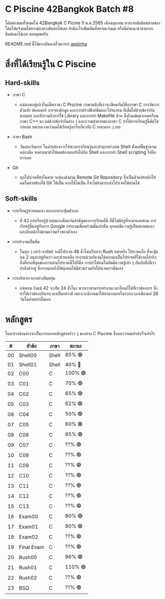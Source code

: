 # C Piscine 42Bangkok Batch #8

โค้ดของผมทั้งหมดใน 42Bangkok C Picine ปี พ.ศ.2565 เดือนตุลาคม
หากเจอข้อผิดพลาดของโค้ดให้แจ้งผมได้ทางช่องทางติดต่อได้เลย
ถ้ามีอะไรเพิ่มเติมที่อยากแจ้งผม หรือมีคำแนะนำสามารถติดต่อมาได้เลย ขอบคุณครับ

README.md นี้ได้แรงบันดาลใจมาจาก [appinha](https://github.com/appinha/42sp-piscine)

# สิ่งที่ได้เรียนรู้ใน C Piscine

## Hard-skills
- ภาษา C
	- แน่นอนอยู่แล้วในเมื่อเรามา C Piscine ภาษาหลักที่เราจะเขียนกันก็คือภาษา C การจัดการตัวแปร พ้อยเตอร์ การจองข้อมูล และการสร้างฟังก์ชันและโปรแกรม ที่เต็มไปด้วยข้อจำกัดมากมาย และยังรวมถึงการใช้ Library และการทำ Makefile ด้วย ซึ่งถึงแม้ผมจะเคยเรียนภาษา C++ มา แต่ด้วยข้อจำกัดต่าง ๆ และความยุ่งยากของภาษา C ทำให้การเรียนรู้นี้มันไม่ง่ายเลย หมายความว่าผมได้เรียนรู้อะไรเกี่ยวกับ C เยอะมาก ๆ เลย

- ภาษา Bash
	- วันสองวันแรก ในค่ายต้องการให้พวกเราเรียนรู้และทำทุกอย่างบน Shell ตั้งแต่พื้นฐานจนคล่องมือ จบค่ายมาทำให้ผมต้องหลงรักไปกับ Shell และการทำ Shell scripting ไปอีกยาวเลย

- Git
	- ทุกโปรเจคที่ทำในค่าย จะต้องส่งผ่าน Remote Git Repository ซึ่งเป็นตัวแปรหลักให้คนในค่ายต้องใช้ Git ให้เป็น หากใช้ไม่เป็น ก็จะไม่สามารถส่งโปรเจคให้ผ่านได้

## Soft-skills
- การเรียนรู้ด้วยตนเอง และการกระตุ้นตัวเอง
	- ที่ 42 การเรียนรู้ด้วยตนเองคือแก่นสำคัญของการเรียนที่นี่ ที่นี่ไม่มีครูที่จะมาคอยสอน การเรียนรู้ขึ้นอยู่กับการ Google การถามเพื่อนร่วมชั้นเท่านั้น ทุกคนมีความรู้เป็นของตนเอง และคืบหน้าไปตามความเร็วของตัวเอง

- การทำงานเป็นทีม
	- ในทุก ๆ เสาร์-อาทิตย์ จะมีโปรเจค 48 ชั่วโมงเรียกว่า Rush หมายถึง โปรเจคเล็ก ที่จะสุ่มคน 2 คนมาอยู่กับเรา และช่วยเหลือ ทำงานด้วยกันจนได้ออกมาเป็นโปรเจคที่ใช้งานได้จริง สิ่งที่ยากที่สุดของการผ่านโปรเจคนี้ไปก็คือ การทำให้คนในทีมมีความรู้เท่า ๆ กันกับสิ่งที่เรากำลังทำอยู่ ซึ่งจะหมายถึงให้ทุกคนได้มีส่วนร่วมกับโปรเจคเรานั่นเอง

- การบริหารเวลาอย่างยืดหยุ่น
	- แน่นอน ถึงแม้ 42 จะเปิด 24 ชั่วโมง พวกเราสามารถทำงานเวลาไหนก็ได้ที่เราต้องการ ซึ่งทำให้เราต้องบริหารเวลาเป็นอย่างดี เพราะจะมีงานมาให้ทำมากมายในระยะเวลาเพียงแค่ 26 วันในค่ายเท่านั้นเอง

# หลักสูตร

ในตารางด้านล่างจะเป็นการบอกหลักสูตรคร่าว ๆ ของค่าย C Piscine ซึ่งบอกว่าผมทำสำเร็จเท่าไร

<table>
	<thead>
		<tr>
			<th>#</th>
			<th>หัวข้อ</th>
			<th>ภาษา</th>
			<th>สถานะ</th>
		</tr>
	</thead>
	<tbody>
		<tr>
			<td>00</td>
			<td>Shell00</td>
			<td>Shell</td>
			<td>85% 🟢</td>
		</tr>
		<tr>
			<td>01</td>
			<td>Shell01</td>
			<td>Shell</td>
			<td>40% 🔴</td>
		</tr>
		<tr>
			<td>02</td>
			<td>C00</td>
			<td>C</td>
			<td>100% 🟢</td>
		</tr>
		<tr>
			<td>03</td>
			<td>C01</td>
			<td>C</td>
			<td>70% 🟢</td>
		</tr>
		<tr>
			<td>04</td>
			<td>C02</td>
			<td>C</td>
			<td>65% 🟢</td>
		</tr>
		<tr>
			<td>05</td>
			<td>C03</td>
			<td>C</td>
			<td>62% 🟢</td>
		</tr>
		<tr>
			<td>06</td>
			<td>C04</td>
			<td>C</td>
			<td>50% 🟢</td>
		</tr>
		<tr>
			<td>07</td>
			<td>C05</td>
			<td>C</td>
			<td>60% 🟢</td>
		</tr>
		<tr>
			<td>08</td>
			<td>C06</td>
			<td>C</td>
			<td>85% 🟢</td>
		</tr>
		<tr>
			<td>09</td>
			<td>C07</td>
			<td>C</td>
			<td>??% 🟢</td>
		</tr>
		<tr>
			<td>10</td>
			<td>C08</td>
			<td>C</td>
			<td>??% 🟢</td>
		</tr>
		<tr>
			<td>11</td>
			<td>C09</td>
			<td>C</td>
			<td>??% 🟢</td>
		</tr>
		<tr>
			<td>12</td>
			<td>C10</td>
			<td>C</td>
			<td>??% 🟢</td>
		</tr>
		<tr>
			<td>13</td>
			<td>C11</td>
			<td>C</td>
			<td>??% 🟢</td>
		</tr>
		<tr>
			<td>14</td>
			<td>C12</td>
			<td>C</td>
			<td>??% 🟢</td>
		</tr>
		<tr>
			<td>15</td>
			<td>C13</td>
			<td>C</td>
			<td>??% 🟢</td>
		</tr>
		<tr>
			<td>16</td>
			<td>Exam00</td>
			<td>C</td>
			<td>80% 🟢</td>
		</tr>
		<tr>
			<td>17</td>
			<td>Exam01</td>
			<td>C</td>
			<td>80% 🟢</td>
		</tr>
		<tr>
			<td>18</td>
			<td>Exam02</td>
			<td>C</td>
			<td>??% 🟢</td>
		</tr>
		<tr>
			<td>19</td>
			<td>Final Exam</td>
			<td>C</td>
			<td>??% 🟢</td>
		</tr>
		<tr>
			<td>20</td>
			<td>Rush00</td>
			<td>C</td>
			<td>96% 🟢</td>
		</tr>
		<tr>
			<td>21</td>
			<td>Rush01</td>
			<td>C</td>
			<td>110% 🟢</td>
		</tr>
		<tr>
			<td>22</td>
			<td>Rush02</td>
			<td>C</td>
			<td>??% 🟢</td>
		</tr>
		<tr>
			<td>23</td>
			<td>BSQ</td>
			<td>C</td>
			<td>??% 🟢</td>
		</tr>
	</tbody>
</table>
